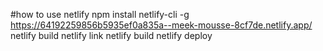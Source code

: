 #how to use netlify
npm install netlify-cli -g
https://64192259856b5935ef0a835a--meek-mousse-8cf7de.netlify.app/
 netlify build
 netlify link
 netlify build
 netlify deploy
